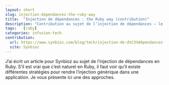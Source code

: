 ```yaml
---
layout: short
slug: injection-dependances-the-ruby-way
title:  "Injection de dépendances : the Ruby way (contribution)"
description: "Contribution au sujet de l’injection de dépendances – le pourquoi de cet article"
tags:   [ruby]
categories: infusion-tech
contribution:
  url: https://www.synbioz.com/blog/tech/injection-de-d%C3%A9pendances-the-ruby-way
  site: Synbioz
---
```


J’ai écrit un article pour Synbioz au sujet de l’injection de dépendances
en Ruby. S’il est vrai que c’est naturel en Ruby, il faut voir qu’il
existe différentes stratégies pour rendre l’injection générique dans une
application. Je vous présente ici une des approches.

